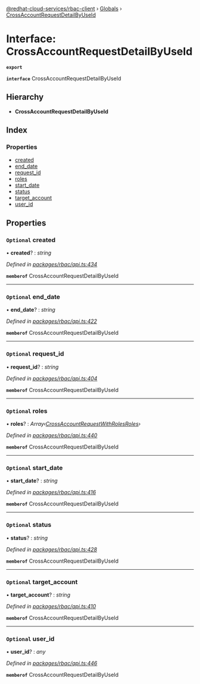 [@redhat-cloud-services/rbac-client](../README.md) › [Globals](../globals.md) › [CrossAccountRequestDetailByUseId](crossaccountrequestdetailbyuseid.md)

# Interface: CrossAccountRequestDetailByUseId

**`export`** 

**`interface`** CrossAccountRequestDetailByUseId

## Hierarchy

* **CrossAccountRequestDetailByUseId**

## Index

### Properties

* [created](crossaccountrequestdetailbyuseid.md#optional-created)
* [end_date](crossaccountrequestdetailbyuseid.md#optional-end_date)
* [request_id](crossaccountrequestdetailbyuseid.md#optional-request_id)
* [roles](crossaccountrequestdetailbyuseid.md#optional-roles)
* [start_date](crossaccountrequestdetailbyuseid.md#optional-start_date)
* [status](crossaccountrequestdetailbyuseid.md#optional-status)
* [target_account](crossaccountrequestdetailbyuseid.md#optional-target_account)
* [user_id](crossaccountrequestdetailbyuseid.md#optional-user_id)

## Properties

### `Optional` created

• **created**? : *string*

*Defined in [packages/rbac/api.ts:434](https://github.com/fhlavac/javascript-clients/blob/master/packages/rbac/api.ts#L434)*

**`memberof`** CrossAccountRequestDetailByUseId

___

### `Optional` end_date

• **end_date**? : *string*

*Defined in [packages/rbac/api.ts:422](https://github.com/fhlavac/javascript-clients/blob/master/packages/rbac/api.ts#L422)*

**`memberof`** CrossAccountRequestDetailByUseId

___

### `Optional` request_id

• **request_id**? : *string*

*Defined in [packages/rbac/api.ts:404](https://github.com/fhlavac/javascript-clients/blob/master/packages/rbac/api.ts#L404)*

**`memberof`** CrossAccountRequestDetailByUseId

___

### `Optional` roles

• **roles**? : *Array‹[CrossAccountRequestWithRolesRoles](crossaccountrequestwithrolesroles.md)›*

*Defined in [packages/rbac/api.ts:440](https://github.com/fhlavac/javascript-clients/blob/master/packages/rbac/api.ts#L440)*

**`memberof`** CrossAccountRequestDetailByUseId

___

### `Optional` start_date

• **start_date**? : *string*

*Defined in [packages/rbac/api.ts:416](https://github.com/fhlavac/javascript-clients/blob/master/packages/rbac/api.ts#L416)*

**`memberof`** CrossAccountRequestDetailByUseId

___

### `Optional` status

• **status**? : *string*

*Defined in [packages/rbac/api.ts:428](https://github.com/fhlavac/javascript-clients/blob/master/packages/rbac/api.ts#L428)*

**`memberof`** CrossAccountRequestDetailByUseId

___

### `Optional` target_account

• **target_account**? : *string*

*Defined in [packages/rbac/api.ts:410](https://github.com/fhlavac/javascript-clients/blob/master/packages/rbac/api.ts#L410)*

**`memberof`** CrossAccountRequestDetailByUseId

___

### `Optional` user_id

• **user_id**? : *any*

*Defined in [packages/rbac/api.ts:446](https://github.com/fhlavac/javascript-clients/blob/master/packages/rbac/api.ts#L446)*

**`memberof`** CrossAccountRequestDetailByUseId
